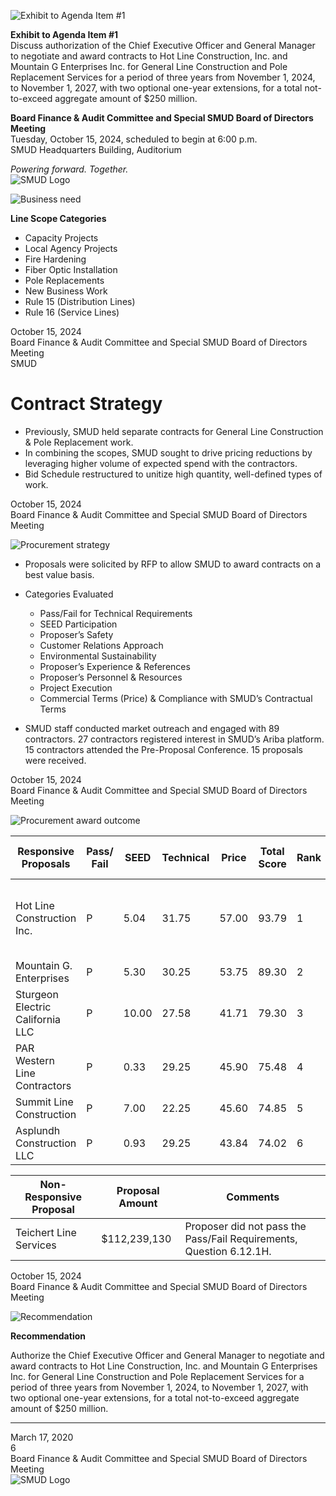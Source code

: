 <!-- Page 1 -->
![Exhibit to Agenda Item #1](https://via.placeholder.com/1365x768.png?text=Exhibit+to+Agenda+Item+%231)

**Exhibit to Agenda Item #1**  
Discuss authorization of the Chief Executive Officer and General Manager to negotiate and award contracts to Hot Line Construction, Inc. and Mountain G Enterprises Inc. for General Line Construction and Pole Replacement Services for a period of three years from November 1, 2024, to November 1, 2027, with two optional one-year extensions, for a total not-to-exceed aggregate amount of $250 million.

**Board Finance & Audit Committee and Special SMUD Board of Directors Meeting**  
Tuesday, October 15, 2024, scheduled to begin at 6:00 p.m.  
SMUD Headquarters Building, Auditorium  

*Powering forward. Together.*  
![SMUD Logo](https://via.placeholder.com/100x50.png?text=SMUD+Logo)
<!-- Page 2 -->
![Business need](https://via.placeholder.com/1365x768.png?text=Business+need)

**Line Scope Categories**
- Capacity Projects
- Local Agency Projects
- Fire Hardening
- Fiber Optic Installation
- Pole Replacements
- New Business Work
- Rule 15 (Distribution Lines)
- Rule 16 (Service Lines)

October 15, 2024  
Board Finance & Audit Committee and Special SMUD Board of Directors Meeting  
SMUD
<!-- Page 3 -->
# Contract Strategy

- Previously, SMUD held separate contracts for General Line Construction & Pole Replacement work.
- In combining the scopes, SMUD sought to drive pricing reductions by leveraging higher volume of expected spend with the contractors.
- Bid Schedule restructured to unitize high quantity, well-defined types of work.

October 15, 2024  
Board Finance & Audit Committee and Special SMUD Board of Directors Meeting  
<!-- Page 4 -->
![Procurement strategy](https://via.placeholder.com/1365x768.png?text=Procurement+strategy)

- Proposals were solicited by RFP to allow SMUD to award contracts on a best value basis.

- Categories Evaluated
  - Pass/Fail for Technical Requirements
  - SEED Participation
  - Proposer’s Safety
  - Customer Relations Approach
  - Environmental Sustainability
  - Proposer’s Experience & References
  - Proposer’s Personnel & Resources
  - Project Execution
  - Commercial Terms (Price) & Compliance with SMUD’s Contractual Terms

- SMUD staff conducted market outreach and engaged with 89 contractors. 27 contractors registered interest in SMUD’s Ariba platform. 15 contractors attended the Pre-Proposal Conference. 15 proposals were received.

October 15, 2024  
Board Finance & Audit Committee and Special SMUD Board of Directors Meeting
<!-- Page 5 -->
![Procurement award outcome](https://via.placeholder.com/1365x768.png?text=Procurement+award+outcome)

| Responsive Proposals                  | Pass/ Fail | SEED | Technical | Price | Total Score | Rank | Proposal Amount | SEED Credit | Evaluated Proposal Amount | Proposed Award Amount                                      |
|---------------------------------------|------------|------|-----------|-------|-------------|------|------------------|-------------|--------------------------|-----------------------------------------------------------|
| Hot Line Construction Inc.            | P          | 5.04 | 31.75     | 57.00 | 93.79       | 1    | $90,713,829      | $250,000    | $90,463,829              | NTE $250,000,000 Aggregate Amount of all Task Authorizations |
| Mountain G. Enterprises               | P          | 5.30 | 30.25     | 53.75 | 89.30       | 2    | $96,187,667      | $250,000    | $95,937,667              |                                                           |
| Sturgeon Electric California LLC      | P          | 10.00| 27.58     | 41.71 | 79.30       | 3    | $123,861,272     | $250,000    | $123,611,272             |                                                           |
| PAR Western Line Contractors           | P          | 0.33 | 29.25     | 45.90 | 75.48       | 4    | $112,366,475     | $250,000    | $112,329,394             |                                                           |
| Summit Line Construction               | P          | 7.00 | 22.25     | 45.60 | 74.85       | 5    | $113,320,941     | $37,000     | $113,070,941             |                                                           |
| Asplundh Construction LLC             | P          | 0.93 | 29.25     | 43.84 | 74.02       | 6    | $117,740,981     | $109,499    | $117,631,482             |                                                           |

| Non-Responsive Proposal               | Proposal Amount | Comments                                                  |
|---------------------------------------|------------------|-----------------------------------------------------------|
| Teichert Line Services                | $112,239,130     | Proposer did not pass the Pass/Fail Requirements, Question 6.12.1H. |

October 15, 2024  
Board Finance & Audit Committee and Special SMUD Board of Directors Meeting
<!-- Page 6 -->
![Recommendation](https://via.placeholder.com/768x1365.png?text=Recommendation)

**Recommendation**

Authorize the Chief Executive Officer and General Manager to negotiate and award contracts to Hot Line Construction, Inc. and Mountain G Enterprises Inc. for General Line Construction and Pole Replacement Services for a period of three years from November 1, 2024, to November 1, 2027, with two optional one-year extensions, for a total not-to-exceed aggregate amount of $250 million.

---

March 17, 2020  
6  
Board Finance & Audit Committee and Special SMUD Board of Directors Meeting  
![SMUD Logo](https://via.placeholder.com/100x50.png?text=SMUD)

